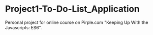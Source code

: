 # Project1-To-Do-List_Application

Personal project for online course on Pirple.com "Keeping Up With the Javascripts: ES6".
